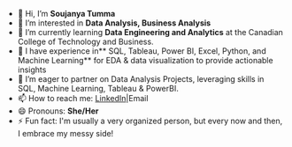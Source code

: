 - 👋 Hi, I’m **Soujanya Tumma**
- 👀 I’m interested in **Data Analysis, Business Analysis**
- 🌱 I’m currently learning **Data Engineering and Analytics** at the Canadian College of Technology and Business.
- 💼 I have experience in** SQL, Tableau, Power BI, Excel, Python, and Machine Learning** for EDA & data                  visualization to provide actionable insights
- 💞️ I’m eager to partner on Data Analysis Projects, leveraging skills in SQL, Machine Learning, Tableau & PowerBI.
- 📫 How to reach me: [LinkedIn](https://www.linkedin.com/in/soujanyatumma/)|Email
- 😄 Pronouns: **She/Her**
- ⚡ Fun fact: I'm usually a very organized person, but every now and then, I embrace my messy side!






